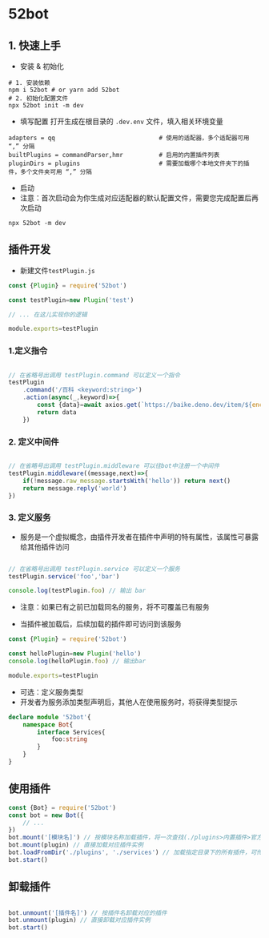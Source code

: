 # 52bot
## 1. 快速上手
- 安装 & 初始化
```shell
# 1. 安装依赖
npm i 52bot # or yarn add 52bot
# 2. 初始化配置文件
npx 52bot init -m dev
```
- 填写配置
打开生成在根目录的 `.dev.env` 文件，填入相关环境变量
```text
adapters = qq                             # 使用的适配器，多个适配器可用 “,” 分隔
builtPlugins = commandParser,hmr          # 启用的内置插件列表
pluginDirs = plugins                      # 需要加载哪个本地文件夹下的插件，多个文件夹可用 “,” 分隔
```
- 启动
- 注意：首次启动会为你生成对应适配器的默认配置文件，需要您完成配置后再次启动
```text
npx 52bot -m dev
```

##  插件开发
- 新建文件`testPlugin.js`

```javascript
const {Plugin} = require('52bot')

const testPlugin=new Plugin('test')

// ... 在这儿实现你的逻辑

module.exports=testPlugin
```

### 1.定义指令
```javascript

// 在省略号出调用 testPlugin.command 可以定义一个指令
testPlugin
	.command('/百科 <keyword:string>')
	.action(async(_,keyword)=>{
		const {data}=await axios.get(`https://baike.deno.dev/item/${encodeURIComponent(keyword)}?encoding=text`)
		return data
	})
```
### 2. 定义中间件
```javascript

// 在省略号出调用 testPlugin.middleware 可以往bot中注册一个中间件
testPlugin.middleware((message,next)=>{
	if(!message.raw_message.startsWith('hello')) return next()
    return message.reply('world')
})
```
### 3. 定义服务
- 服务是一个虚拟概念，由插件开发者在插件中声明的特有属性，该属性可暴露给其他插件访问
```javascript

// 在省略号出调用 testPlugin.service 可以定义一个服务
testPlugin.service('foo','bar')

console.log(testPlugin.foo) // 输出 bar
```
- 注意：如果已有之前已加载同名的服务，将不可覆盖已有服务

- 当插件被加载后，后续加载的插件即可访问到该服务
```javascript
const {Plugin} = require('52bot')

const helloPlugin=new Plugin('hello')
console.log(helloPlugin.foo) // 输出bar

module.exports=testPlugin
```
- 可选：定义服务类型
- 开发者为服务添加类型声明后，其他人在使用服务时，将获得类型提示
```typescript
declare module '52bot'{
    namespace Bot{
        interface Services{
            foo:string
        }
    }
}
```
## 使用插件
```javascript
const {Bot} = require('52bot')
const bot = new Bot({
	// ...
})
bot.mount('[模块名]') // 按模块名称加载插件，将一次查找(./plugins>内置插件>官方插件库>社区插件库>node_modules)目录下对应名称的插件
bot.mount(plugin) // 直接加载对应插件实例
bot.loadFromDir('./plugins', './services') // 加载指定目录下的所有插件，可传入多个目录，将多次加载
bot.start()
```
## 卸载插件
```javascript

bot.unmount('[插件名]') // 按插件名卸载对应的插件
bot.unmount(plugin) // 直接卸载对应插件实例
bot.start()

```
